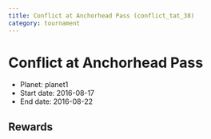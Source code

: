 ```yaml
---
title: Conflict at Anchorhead Pass (conflict_tat_38)
category: tournament
---
```

# Conflict at Anchorhead Pass

  * Planet: planet1
  * Start date: 2016-08-17
  * End date: 2016-08-22

## Rewards

